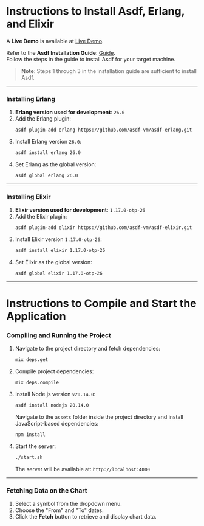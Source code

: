 # **Instructions to Install Asdf, Erlang, and Elixir**

A **Live Demo** is available at [Live Demo](https://chart.syyid.club).  

Refer to the **Asdf Installation Guide**: [Guide](https://asdf-vm.com/guide/getting-started.html).  
Follow the steps in the guide to install Asdf for your target machine.  

> **Note**: Steps 1 through 3 in the installation guide are sufficient to install Asdf.

---

### **Installing Erlang**  
1. **Erlang version used for development**: `26.0`  
2. Add the Erlang plugin:  
   ```bash
   asdf plugin-add erlang https://github.com/asdf-vm/asdf-erlang.git
   ```  
3. Install Erlang version `26.0`:  
   ```bash
   asdf install erlang 26.0
   ```  
4. Set Erlang as the global version:  
   ```bash
   asdf global erlang 26.0
   ```

---

### **Installing Elixir**  
1. **Elixir version used for development**: `1.17.0-otp-26`  
2. Add the Elixir plugin:  
   ```bash
   asdf plugin-add elixir https://github.com/asdf-vm/asdf-elixir.git
   ```  
3. Install Elixir version `1.17.0-otp-26`:  
   ```bash
   asdf install elixir 1.17.0-otp-26
   ```  
4. Set Elixir as the global version:  
   ```bash
   asdf global elixir 1.17.0-otp-26
   ```

---

# **Instructions to Compile and Start the Application**


### **Compiling and Running the Project**  
1. Navigate to the project directory and fetch dependencies:  
   ```bash
   mix deps.get
   ```  
2. Compile project dependencies:  
   ```bash
   mix deps.compile
   ```  
3. Install Node.js version `v20.14.0`:  
   ```bash
   asdf install nodejs 20.14.0
   ```  
   Navigate to the `assets` folder inside the project directory and install JavaScript-based dependencies:  
   ```bash
   npm install
   ```  
4. Start the server:  
   ```bash
   ./start.sh
   ```  
   The server will be available at: `http://localhost:4000`

---

### **Fetching Data on the Chart**  
1. Select a symbol from the dropdown menu.  
2. Choose the "From" and "To" dates.  
3. Click the **Fetch** button to retrieve and display chart data.

